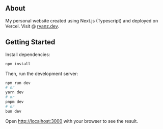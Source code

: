 ## About
My personal website created using Next.js (Typescript) and deployed on Vercel. Visit @ [ryanz.dev](https://ryanz.dev).

## Getting Started

Install dependencies:
```bash
npm install
```

Then, run the development server:

```bash
npm run dev
# or
yarn dev
# or
pnpm dev
# or
bun dev
```

Open [http://localhost:3000](http://localhost:3000) with your browser to see the result.
